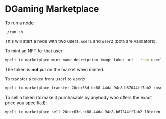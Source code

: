 # DGaming Marketplace

To run a node:

```bash
./run.sh
```

This will start a node with two users, `user1` and `user2` (both are validators).

To mint an NFT for that user:

```bash
mpcli tx marketplace mint name description image token_uri --from user1
```

The token is **not** put on the market when minted.

To transfer a token from user1 to user2:

```bash
mpcli tx marketplace transfer 20cec63d-bc88-44da-94c8-b67044ff7ab2 cosmos16y2vaas25ea8n353tfve45rwvt4sx0gl627pzn --from user1
```

To sell a token (to make it purchasable by anybody who offers the exact price you specified):

```bash
mpcli tx marketplace sell 20cec63d-bc88-44da-94c8-b67044ff7ab2 10token --from user1
```


